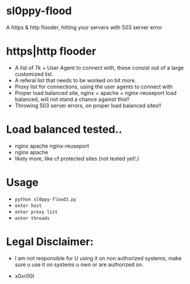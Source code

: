 # sl0ppy-flood
A https & http flooder, hitting your servers with 503 server error 

# https|http flooder
* A list of 7k + User Agent to connect with, these consist out of a large customized list. 
* A referal list that needs to be worked on bit more. 
* Proxy list for connections, using the user agents to connect with 
* Proper load balanced site, nginx + apache + nginx-reuseport load balanced, will not stand a chance against this!!
* Throwing 503 server errors, on proper load balanced sites!!

# Load balanced tested..
* nginx apache nginx-reuseport
* nginx apache 
* likely more, like cf protected sites (not tested yet!.)

# Usage 
* `python sl0ppy-flood3.py`
* `enter host`
* `enter proxy list`
* `enter threads`

# Legal Disclaimer: 
* I am not responsible for U using it on non authorized systems, make sure u use it on systems u own or are authorized on. 

* x0xr00t 
